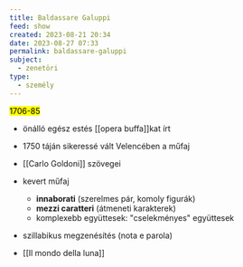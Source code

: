 ```yaml
---
title: Baldassare Galuppi
feed: show
created: 2023-08-21 20:34
date: 2023-08-27 07:33
permalink: baldassare-galuppi
subject:
  - zenetöri
type:
  - személy
---
```


<mark>1706-85</mark>

- önálló egész estés [[opera buffa]]kat írt
- 1750 táján sikeressé vált Velencében a műfaj
- [[Carlo Goldoni]] szövegei

- kevert műfaj
	- **innaborati** (szerelmes pár, komoly figurák)
	- **mezzi caratteri** (átmeneti karakterek)
	- komplexebb együttesek: "cselekményes" együttesek
- szillabikus megzenésítés (nota e parola)
- [[Il mondo della luna]]